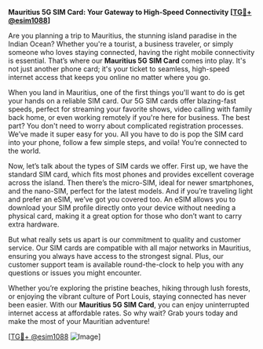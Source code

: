 **Mauritius 5G SIM Card: Your Gateway to High-Speed Connectivity [[TG💪+ @esim1088](https://t.me/s/esim1088)]**

Are you planning a trip to Mauritius, the stunning island paradise in the Indian Ocean? Whether you're a tourist, a business traveler, or simply someone who loves staying connected, having the right mobile connectivity is essential. That’s where our **Mauritius 5G SIM Card** comes into play. It's not just another phone card; it's your ticket to seamless, high-speed internet access that keeps you online no matter where you go.

When you land in Mauritius, one of the first things you'll want to do is get your hands on a reliable SIM card. Our 5G SIM cards offer blazing-fast speeds, perfect for streaming your favorite shows, video calling with family back home, or even working remotely if you're here for business. The best part? You don't need to worry about complicated registration processes. We’ve made it super easy for you. All you have to do is pop the SIM card into your phone, follow a few simple steps, and voila! You’re connected to the world.

Now, let’s talk about the types of SIM cards we offer. First up, we have the standard SIM card, which fits most phones and provides excellent coverage across the island. Then there’s the micro-SIM, ideal for newer smartphones, and the nano-SIM, perfect for the latest models. And if you’re traveling light and prefer an eSIM, we’ve got you covered too. An eSIM allows you to download your SIM profile directly onto your device without needing a physical card, making it a great option for those who don’t want to carry extra hardware.

But what really sets us apart is our commitment to quality and customer service. Our SIM cards are compatible with all major networks in Mauritius, ensuring you always have access to the strongest signal. Plus, our customer support team is available round-the-clock to help you with any questions or issues you might encounter.

Whether you’re exploring the pristine beaches, hiking through lush forests, or enjoying the vibrant culture of Port Louis, staying connected has never been easier. With our **Mauritius 5G SIM Card**, you can enjoy uninterrupted internet access at affordable rates. So why wait? Grab yours today and make the most of your Mauritian adventure!

[[TG💪+ @esim1088](https://t.me/s/esim1088) ![Image](https://i.postimg.cc/Y0z9fWf4/image.png)]
